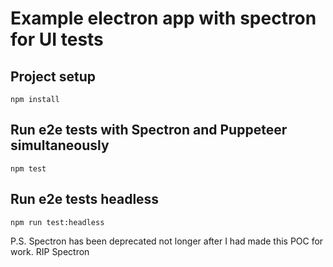 # Example electron app with spectron for UI tests

## Project setup
```
npm install
```

## Run e2e tests with Spectron and Puppeteer simultaneously
```
npm test
```

## Run e2e tests headless
```
npm run test:headless
```

P.S. Spectron has been deprecated not longer after I had made this POC for work. RIP Spectron
